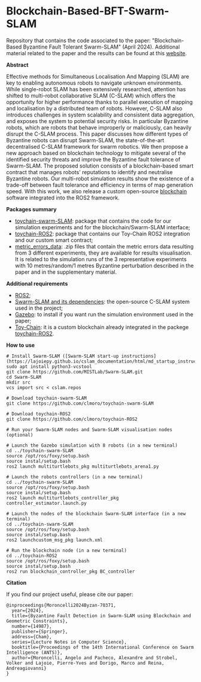 # Blockchain-Based-BFT-Swarm-SLAM
Repository that contains the code associated to the paper: "Blockchain-Based Byzantine Fault Tolerant Swarm-SLAM" (April 2024). Additional material related to the paper and the results can be found at this [website](https://sites.google.com/view/bft-swarm-slam).


**Abstract**

Effective methods for Simultaneous Localisation And Mapping (SLAM) are key to enabling autonomous robots to navigate unknown environments. While single-robot SLAM has been extensively researched, attention has shifted to multi-robot collaborative SLAM (C-SLAM) which offers the opportunity for higher performance thanks to parallel execution of mapping and localisation by a distributed team of robots. However, C-SLAM also introduces challenges in system scalability and consistent data aggregation, and exposes the system to potential security risks. 
In particular Byzantine robots, which are robots that behave improperly or maliciously, can heavily disrupt the C-SLAM process. This paper discusses how different types of Byzantine robots can disrupt Swarm-SLAM, the state-of-the-art decentralised C-SLAM framework for swarm robotics.
We then propose a new approach based on blockchain technology to mitigate several of the identified security threats and improve the Byzantine fault tolerance of Swarm-SLAM. The proposed solution consists of a blockchain-based smart contract that manages robots' reputations to identify and neutralise Byzantine robots. Our multi-robot simulation results show the existence of a trade-off between fault tolerance and efficiency in terms of map generation speed. With this work, we also release a custom open-source [blockchain](https://github.com/clmoro/toychain-ROS2) software integrated into the ROS2 framework.

**Packages summary**

* [toychain-swarm-SLAM](https://github.com/clmoro/toychain-swarm-SLAM): package that contains the code for our simulation experiments and for the blockchain/Swarm-SLAM interface;
* [toychain-ROS2](https://github.com/clmoro/toychain-ROS2): package that contains our Toy-Chain ROS2 integration and our custom smart contract;
* [metric_errors_data](link): .zip files that contain the metric errors data resulting from 3 different experiments, they are available for results visualisation. It is related to the simulation runs of the 3 representative experiments with 10 metres/random/1 metres Byzantine perturbation described in the paper and in the supplementary material.
  
**Additional requirements**

* [ROS2](https://docs.ros.org/en/foxy/Installation/Ubuntu-Install-Debians.html);
* [Swarm-SLAM and its dependencies](https://github.com/MISTLab/Swarm-SLAM): the open-source C-SLAM system used in the project;
* [Gazebo](https://classic.gazebosim.org/tutorials?tut=ros2_installing): to install if you want run the simulation environment used in the paper;
* [Toy-Chain](https://github.com/teksander/toychain): it is a custom blockchain already integrated in the packege [toychain-ROS2](https://github.com/clmoro/toychain-ROS2).

**How to use**

```
# Install Swarm-SLAM ([Swarm-SLAM start-up instructions](https://lajoiepy.github.io/cslam_documentation/html/md_startup_instructions.html))
sudo apt install python3-vcstool
git clone https://github.com/MISTLab/Swarm-SLAM.git
cd Swarm-SLAM
mkdir src
vcs import src < cslam.repos

# Download toychain-swarm-SLAM
git clone https://github.com/clmoro/toychain-swarm-SLAM

# Download toychain-ROS2
git clone https://github.com/clmoro/toychain-ROS2

# Run your Swarm-SLAM nodes and Swarm-SLAM visualisation nodes (optional)

# Launch the Gazebo simulation with 8 robots (in a new terminal)
cd ../toychain-swarm-SLAM
source /opt/ros/foxy/setup.bash
source instal/setup.bash
ros2 launch multiturtlebots_pkg multiturtlebots_arena1.py

# Launch the robots controllers (in a new terminal)
cd ../toychain-swarm-SLAM
source /opt/ros/foxy/setup.bash
source instal/setup.bash
ros2 launch multiturtlebots_controller_pkg controller_estimator.launch.py

# Launch the nodes of the blockchain Swarm-SLAM interface (in a new terminal)
cd ../toychain-swarm-SLAM
source /opt/ros/foxy/setup.bash
source instal/setup.bash
ros2 launchcustom_msg_pkg launch.xml

# Run the blockchain node (in a new terminal)
cd ../toychain-ROS2
source /opt/ros/foxy/setup.bash
source instal/setup.bash
ros2 run blockchain_controller_pkg BC_controller
```

**Citation**

If you find our project useful, please cite our paper:

```
@inproceedings{Moroncelli2024Byzan-70371,
  year={2024},
  title={Byzantine Fault Detection in Swarm-SLAM using Blockchain and Geometric Constraints},
  number={14987},
  publisher={Springer},
  address={Cham},
  series={Lecture Notes in Computer Science},
  booktitle={Proceedings of the 14th International Conference on Swarm Intelligence (ANTS)},
  author={Moroncelli, Angelo and Pacheco, Alexandre and Strobel, Volker and Lajoie, Pierre-Yves and Dorigo, Marco and Reina, Andreagiovanni}
}
```

